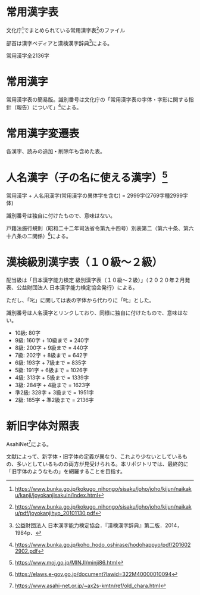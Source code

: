 # 常用漢字表
文化庁[^1]でまとめられている常用漢字表[^2]のファイル

部首は漢字ペディアと漢検漢字辞典[^3]による。

常用漢字全2136字

# 常用漢字
常用漢字表の簡易版。識別番号は文化庁の「常用漢字表の字体・字形に関する指針（報告）について」[^6]による。

# 常用漢字変遷表
各漢字、読みの追加・削除年も含めた表。

# 人名漢字（子の名に使える漢字）[^4]
常用漢字 + 人名用漢字(常用漢字の異体字を含む) = 2999字(2769字種2999字体)

識別番号は独自に付けたもので、意味はない。

戸籍法施行規則（昭和二十二年司法省令第九十四号）別表第二（第六十条、第六十八条の二関係）[^5]による。

# 漢検級別漢字表（１０級～２級）
配当級は「日本漢字能力検定 級別漢字表（１０級～２級）」（２０２０年２月発表、公益財団法人 日本漢字能力検定協会発行）による。

ただし、「叱」に関しては表の字体から代わりに「𠮟」とした。

識別番号は人名漢字とリンクしており、同様に独自に付けたもので、意味はない。

- 10級: 80字
- 9級: 160字 + 10級まで = 240字
- 8級: 200字 + 9級まで = 440字
- 7級: 202字 + 8級まで = 642字
- 6級: 193字 + 7級まで = 835字
- 5級: 191字 + 6級まで = 1026字
- 4級: 313字 + 5級まで = 1339字
- 3級: 284字 + 4級まで = 1623字
- 準2級: 328字 + 3級まで = 1951字
- 2級: 185字 + 準2級まで = 2136字

# 新旧字体対照表
AsahiNet[^7]による。

文献によって、新字体・旧字体の定義が異なり、これより少ないとしているもの、多いとしているものの両方が見受けられる。本リポジトリでは、最終的に「旧字体のようなもの」を網羅することを目指す。

[^1]: https://www.bunka.go.jp/kokugo_nihongo/sisaku/joho/joho/kijun/naikaku/kanji/joyokanjisakuin/index.html
[^2]: https://www.bunka.go.jp/kokugo_nihongo/sisaku/joho/joho/kijun/naikaku/pdf/joyokanjihyo_20101130.pdf
[^3]: 公益財団法人 日本漢字能力検定協会．『漢検漢字辞典』第二版．2014，1984p．
[^4]: https://www.moj.go.jp/MINJI/minji86.html
[^5]: https://elaws.e-gov.go.jp/document?lawid=322M40000010094
[^6]: https://www.bunka.go.jp/koho_hodo_oshirase/hodohappyo/pdf/2016022902.pdf
[^7]: https://www.asahi-net.or.jp/~ax2s-kmtn/ref/old_chara.html


